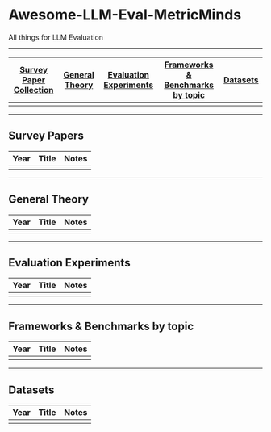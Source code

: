 # Awesome-LLM-Eval-MetricMinds
All things for LLM Evaluation
***
| [Survey Paper Collection](##survey-papers) | [General Theory](##general-theory) | [Evaluation Experiments](##evaluation-experiments) | [Frameworks & Benchmarks by topic](##Frameworks-&-Benchmarks-by-topic) | [Datasets](#datasets) |
| :-: | :-: | :-: | :-: |:-: |
|  |  |  |  |  
***
## Survey Papers
| Year | Title | Notes | 
| :-: | :-: | :-: |
|  |  | 
***
## General Theory
| Year | Title | Notes | 
| :-: | :-: | :-: |
|  |  | 
***
## Evaluation Experiments
| Year | Title | Notes | 
| :-: | :-: | :-: |
|  |  | 
***
## Frameworks & Benchmarks by topic
| Year | Title | Notes | 
| :-: | :-: | :-: |
|  |  | 
***
## Datasets
| Year | Title | Notes | 
| :-: | :-: | :-: |
|  |  | 
